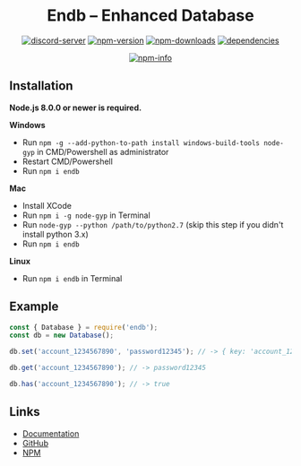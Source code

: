 <div align="center">
  <h1>Endb – Enhanced Database</h1>
  <p>
    <a href="https://discord.gg/3yXx8CN"><img src="https://discordapp.com/api/guilds/519513445721178133/embed.png" alt="discord-server" /></a>
    <a href="https://www.npmjs.com/package/endb"><img src="https://img.shields.io/npm/v/endb.svg?maxAge=3600" alt="npm-version" /></a>
    <a href="https://www.npmjs.com/package/endb"><img src="https://img.shields.io/npm/dt/endb.svg?maxAge=3600" alt="npm-downloads" /></a>
    <a href="https://david-dm.org/chroventer/endb"><img src="https://img.shields.io/david/chroventer/endb.svg?maxAge=3600" alt="dependencies" /></a>
  </p>
  <p>
    <a href="https://nodei.co/npm/endb/"><img src="https://nodei.co/npm/endb.png?downloads=true&stars=true" alt="npm-info" /></a>
  </p>
</div>

## Installation
**Node.js 8.0.0 or newer is required.**

**Windows**
* Run `npm -g --add-python-to-path install windows-build-tools node-gyp` in CMD/Powershell as administrator
* Restart CMD/Powershell
* Run `npm i endb`

**Mac**
* Install XCode
* Run `npm i -g node-gyp` in Terminal
* Run `node-gyp --python /path/to/python2.7` (skip this step if you didn't install python 3.x)
* Run `npm i endb`

**Linux**
* Run `npm i endb` in Terminal

## Example
```js
const { Database } = require('endb');
const db = new Database();

db.set('account_1234567890', 'password12345'); // -> { key: 'account_1234567890', value: 'password12345' }

db.get('account_1234567890'); // -> password12345

db.has('account_1234567890'); // -> true
```

## Links
* [Documentation](https://endb.js.org)
* [GitHub](https://github.com/chroventer/endb)
* [NPM](https://npmjs.com/package/endb)

